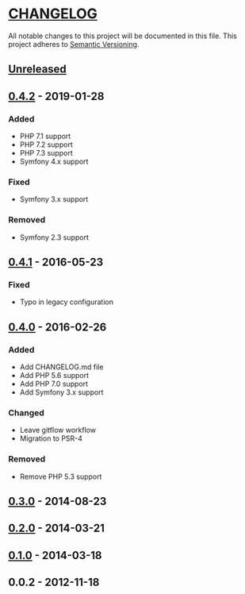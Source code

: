# [CHANGELOG](http://keepachangelog.com/)
All notable changes to this project will be documented in this file.
This project adheres to [Semantic Versioning](http://semver.org/).

## [Unreleased][unreleased]

## [0.4.2] - 2019-01-28
### Added
- PHP 7.1 support
- PHP 7.2 support
- PHP 7.3 support
- Symfony 4.x support

### Fixed
- Symfony 3.x support

### Removed
- Symfony 2.3 support

## [0.4.1] - 2016-05-23
### Fixed
- Typo in legacy configuration

## [0.4.0] - 2016-02-26
### Added
- Add CHANGELOG.md file
- Add PHP 5.6 support
- Add PHP 7.0 support
- Add Symfony 3.x support

### Changed
- Leave gitflow workflow
- Migration to PSR-4

### Removed
- Remove PHP 5.3 support

## [0.3.0] - 2014-08-23

## [0.2.0] - 2014-03-21

## [0.1.0] - 2014-03-18

## 0.0.2 - 2012-11-18

[unreleased]: https://github.com/ajgarlag/AjglCsvBundle/compare/0.4.2...master
[0.4.2]: https://github.com/ajgarlag/AjglCsvBundle/compare/0.4.1...0.4.2
[0.4.1]: https://github.com/ajgarlag/AjglCsvBundle/compare/0.4.0...0.4.1
[0.4.0]: https://github.com/ajgarlag/AjglCsvBundle/compare/0.3.0...0.4.0
[0.3.0]: https://github.com/ajgarlag/AjglCsvBundle/compare/0.2.0...0.3.0
[0.2.0]: https://github.com/ajgarlag/AjglCsvBundle/compare/0.1.0...0.2.0
[0.1.0]: https://github.com/ajgarlag/AjglCsvBundle/compare/0.0.2...0.1.0
